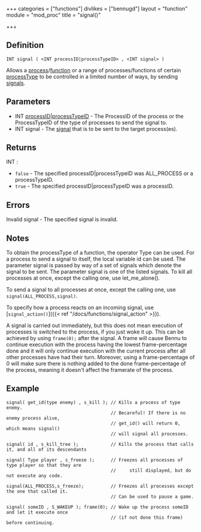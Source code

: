 +++
categories = ["functions"]
divlikes = ["bennugd"]
layout = "function"
module = "mod_proc"
title = "signal()"

+++

## Definition

    INT signal ( <INT processID|processTypeID> , <INT signal> )

Allows a [process](#)/[function](#) or a range of processes/functions of certain [processType](#) to be controlled in a limited number of ways, by sending [signals](#).

## Parameters

- INT [processID](#)|[processTypeID](#) - The ProcessID of the process or the ProcessTypeID of the type of processes to send the signal to.
- INT signal  - The [signal](#) that is to be sent to the target process(es).

## Returns

INT :

- `false` - The specified processID|processTypeID was ALL_PROCESS or a processTypeID.
- `true`  - The specified processID|processTypeID was a processID.

## Errors

Invalid signal  - The specified signal is invalid.

## Notes

To obtain the processType of a function, the operator Type can be used. For a process to send a signal to itself, the local variable id can be used. The parameter signal is passed by way of a set of signals which denote the signal to be sent. The parameter signal is one of the listed signals. To kill all processes at once, except the calling one, use let_me_alone().

To send a signal to all processes at once, except the calling one, use `signal(ALL_PROCESS,signal)`.

To specify how a process reacts on an incoming signal, use [`signal_action()`]({{< ref "/docs/functions/signal_action" >}}).

A signal is carried out immediately, but this does not mean execution of processes is switched to the process, if you just woke it up. This can be achieved by using `frame(0);` after the signal. A frame will cause Bennu to continue execution with the process having the lowest frame-percentage done and it will only continue execution with the current process after all other processes have had their turn. Moreover, using a frame-percentage of 0 will make sure there is nothing added to the done frame-percentage of the process, meaning it doesn't affect the framerate of the process.

## Example

```
signal( get_id(type enemy) , s_kill ); // Kills a process of type enemy.
                                       // Becareful! If there is no enemy process alive,
                                       // get_id() will return 0, which means signal()
                                       // will signal all processes.

signal( id , s_kill_tree );            // Kills the process that calls it, and all of its descendants

signal( Type player , s_freeze );      // Freezes all processes of type player so that they are
                                       //     still displayed, but do not execute any code.

signal(ALL_PROCESS,s_freeze);          // Freezes all processes except the one that called it.
                                       // Can be used to pause a game.

signal( someID , S_WAKEUP ); frame(0); // Wake up the process someID and let it execute once
                                       // (if not done this frame) before continuing.
```
